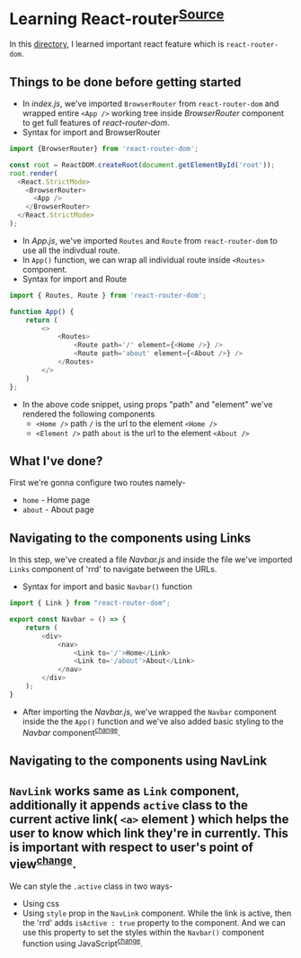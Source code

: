 # Learning React-router<sup>[Source](https://reactrouter.com/en/main)</sup>
In this [directory](https://github.com/harshrajhrj/react-grasp/tree/react-router), I learned important react feature which is `react-router-dom`.
## Things to be done before getting started
* In *index.js*, we've imported `BrowserRouter` from `react-router-dom` and wrapped entire `<App />` working tree inside *BrowserRouter* component to get full features of *react-router-dom*.
* Syntax for import and BrowserRouter
```javascript
import {BrowserRouter} from 'react-router-dom';

const root = ReactDOM.createRoot(document.getElementById('root'));
root.render(
  <React.StrictMode>
    <BrowserRouter>
      <App />
    </BrowserRouter>
  </React.StrictMode>
);
```
* In *App.js*, we've imported `Routes` and `Route` from `react-router-dom` to use all the indivdual route.
* In `App()` function, we can wrap all individual route inside `<Routes>` component.
* Syntax for import and Route
```javascript
import { Routes, Route } from 'react-router-dom';

function App() {
    return (
        <>
            <Routes>
                <Route path='/' element={<Home />} />
                <Route path='about' element={<About />} />
            </Routes>
        </>
    )
};
```
* In the above code snippet, using props "path" and "element" we've rendered the following components
    + `<Home />` path `/` is the url to the element `<Home />`
    + `<Element />` path `about` is the url to the element `<About />`
## What I've done?
First we're gonna configure two routes namely-
+ `home` - Home page
+ `about` - About page
## Navigating to the components using Links
In this step, we've created a file *Navbar.js* and inside the file we've imported `Links` component of 'rrd' to navigate between the URLs.
* Syntax for import and basic `Navbar()` function
```javascript
import { Link } from "react-router-dom";

export const Navbar = () => {
    return (
        <div>
            <nav>
                <Link to='/'>Home</Link>
                <Link to='/about'>About</Link>
            </nav>
        </div>
    );
}
```
* After importing the *Navbar.js*, we've wrapped the `Navbar` component inside the the `App()` function and we've also added basic styling to the *Navbar* component<sup>[change](https://github.com/harshrajhrj/react-grasp/blob/f4c5273806766a9cbc212600498895b90b7a1e18/src/App.js#L10)</sup>.
## Navigating to the components using NavLink
`NavLink` works same as `Link` component, additionally it appends `active` class to the current active link( `<a>` element ) which helps the user to know which link they're in currently. This is important with respect to user's point of view<sup>[change](https://github.com/harshrajhrj/react-grasp/blob/ccd1be5485cfff03dc4f0f882167ac765378369a/src/components/Navbar.js#L7)</sup>.
------
We can style the `.active` class in two ways-
+ Using css
+ Using `style` prop in the `NavLink` component. While the link is active, then the 'rrd' adds `isActive : true` property to the component. And we can use this property to set the styles within the `Navbar()` component function using JavaScript<sup>[change](https://github.com/harshrajhrj/react-grasp/blob/f706fb175b01978fd742fe987e229b81f1db1c30/src/components/Navbar.js#L4)</sup>.